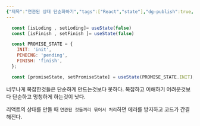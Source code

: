 ```yaml
---
{"제목":"연관된 상태 단순화하기","tags":["React","state"],"dg-publish":true,"permalink":"/v2/Studynotes/React/연관된 상태 단순화하기/","dgPassFrontmatter":true}
---
```




```jsx
  const [isLoding , setLoding]= useState(false)  
  const [isFinish , setFinish ]= useState(false)
```


```jsx
  const PROMISE_STATE = {
    INIT: 'init',
    PENDING: 'pending',
    FINISH: 'finish',
  };

  const [promiseState, setPromiseState] = useState(PROMISE_STATE.INIT);
```


너무나게 복잡한것들은 단순하게 만드는것보다 못하다.
복잡하고 이해하기 어려운것보다 단순하고 멍청하게 하는것이 낫다.


리액트의 상태를 만들 때 `연관된 것들끼리 묶어서 처리`하면 에러를 방지하고 코드가 간결해진다.